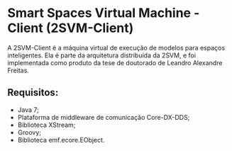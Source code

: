 # Smart Spaces Virtual Machine - Client (2SVM-Client)

A 2SVM-Client é a máquina virtual de execução de modelos para espaços inteligentes. Ela é parte da arquitetura distribuída da 2SVM, e foi implementada como produto da tese de doutorado de Leandro Alexandre Freitas.

## Requisitos:
* Java 7;
* Plataforma de middleware de comunicação Core-DX-DDS;
* Biblioteca XStream;
* Groovy;
* Biblioteca emf.ecore.EObject.
